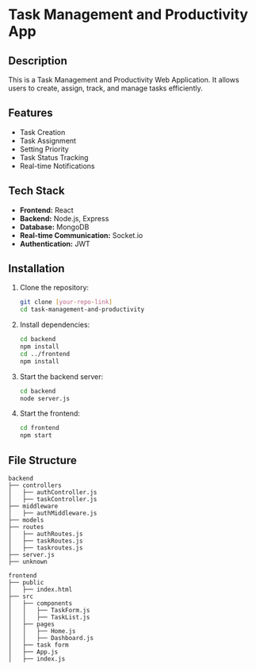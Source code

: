 # Task Management and Productivity App

## Description
This is a Task Management and Productivity Web Application. It allows users to create, assign, track, and manage tasks efficiently.

## Features
- Task Creation
- Task Assignment
- Setting Priority
- Task Status Tracking
- Real-time Notifications

## Tech Stack
- **Frontend:** React
- **Backend:** Node.js, Express
- **Database:** MongoDB
- **Real-time Communication:** Socket.io
- **Authentication:** JWT

## Installation
1. Clone the repository:
   ```sh
   git clone [your-repo-link]
   cd task-management-and-productivity
   ```

2. Install dependencies:
   ```sh
   cd backend
   npm install
   cd ../frontend
   npm install
   ```

3. Start the backend server:
   ```sh
   cd backend
   node server.js
   ```

4. Start the frontend:
   ```sh
   cd frontend
   npm start
   ```

## File Structure
```
backend
├── controllers
│   ├── authController.js
│   ├── taskController.js
├── middleware
│   ├── authMiddleware.js
├── models
├── routes
│   ├── authRoutes.js
│   ├── taskRoutes.js
│   ├── taskroutes.js
├── server.js
├── unknown

frontend
├── public
│   ├── index.html
├── src
│   ├── components
│   │   ├── TaskForm.js
│   │   ├── TaskList.js
│   ├── pages
│   │   ├── Home.js
│   │   ├── Dashboard.js
│   ├── task form
│   ├── App.js
│   ├── index.js
